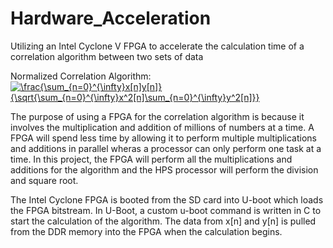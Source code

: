 # Hardware_Acceleration
Utilizing an Intel Cyclone V FPGA to accelerate the calculation time of a correlation algorithm between two sets of data

Normalized Correlation Algorithm:
<a href="https://www.codecogs.com/eqnedit.php?latex=\frac{\sum_{n=0}^{\infty}x[n]y[n]}{\sqrt{\sum_{n=0}^{\infty}x^2[n]\sum_{n=0}^{\infty}y^2[n]}}" target="_blank"><img src="https://latex.codecogs.com/gif.latex?\frac{\sum_{n=0}^{\infty}x[n]y[n]}{\sqrt{\sum_{n=0}^{\infty}x^2[n]\sum_{n=0}^{\infty}y^2[n]}}" title="\frac{\sum_{n=0}^{\infty}x[n]y[n]}{\sqrt{\sum_{n=0}^{\infty}x^2[n]\sum_{n=0}^{\infty}y^2[n]}}" /></a>

The purpose of using a FPGA for the correlation algorithm is because it involves the multiplication and addition of millions of numbers at a time. A FPGA will spend less time by allowing it to perform multiple multiplications and additions in parallel wheras a processor can only perform one task at a time. In this project, the FPGA will perform all the multiplications and additions for the algorithm and the HPS processor will perform the division and square root. 

The Intel Cyclone FPGA is booted from the SD card into U-boot which loads the FPGA bitstream. In U-Boot, a custom u-boot command is written in C to start the calculation of the algorithm. The data from x[n] and y[n] is pulled from the DDR memory into the FPGA when the calculation begins.

